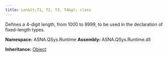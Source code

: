 ```yaml
---
title: Len&lt;T1, T2, T3, T4&gt; class
---
```


Defines a 4-digit length, from 1000 to 9999, to be used in the declaration of fixed-length types.

**Namespace:** ASNA.QSys.Runtime
**Assembly:** ASNA.QSys.Runtime.dll

**Inheritance:** [Object](https://docs.microsoft.com/en-us/dotnet/api/system.object)
<br>
<br>
